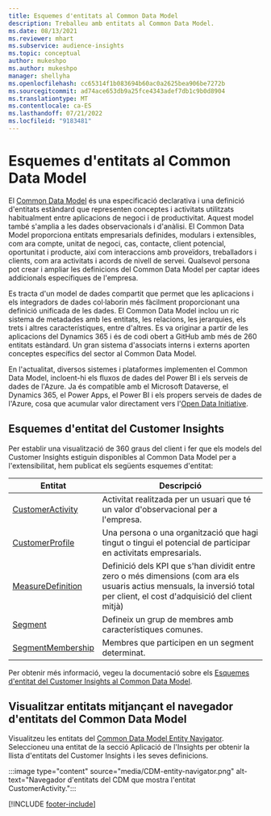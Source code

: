 ```yaml
---
title: Esquemes d'entitats al Common Data Model
description: Treballeu amb entitats al Common Data Model.
ms.date: 08/13/2021
ms.reviewer: mhart
ms.subservice: audience-insights
ms.topic: conceptual
author: mukeshpo
ms.author: mukeshpo
manager: shellyha
ms.openlocfilehash: cc65314f1b083694b60ac0a2625bea906be7272b
ms.sourcegitcommit: ad74ace653db9a25fce4343adef7db1c9b0d8904
ms.translationtype: MT
ms.contentlocale: ca-ES
ms.lasthandoff: 07/21/2022
ms.locfileid: "9183481"
---
```

# <a name="entity-schemas-in-common-data-model"></a>Esquemes d'entitats al Common Data Model

El [Common Data Model](/common-data-model/) és una especificació declarativa i una definició d'entitats estàndard que representen conceptes i activitats utilitzats habitualment entre aplicacions de negoci i de productivitat. Aquest model també s'amplia a les dades observacionals i d'anàlisi. El Common Data Model proporciona entitats empresarials definides, modulars i extensibles, com ara compte, unitat de negoci, cas, contacte, client potencial, oportunitat i producte, així com interaccions amb proveïdors, treballadors i clients, com ara activitats i acords de nivell de servei. Qualsevol persona pot crear i ampliar les definicions del Common Data Model per captar idees addicionals específiques de l'empresa.

Es tracta d'un model de dades compartit que permet que les aplicacions i els integradors de dades col·laborin més fàcilment proporcionant una definició unificada de les dades. El Common Data Model inclou un ric sistema de metadades amb les entitats, les relacions, les jerarquies, els trets i altres característiques, entre d'altres. Es va originar a partir de les aplicacions del Dynamics 365 i és de codi obert a GitHub amb més de 260 entitats estàndard. Un gran sistema d'associats interns i externs aporten conceptes específics del sector al Common Data Model.

En l'actualitat, diversos sistemes i plataformes implementen el Common Data Model, incloent-hi els fluxos de dades del Power BI i els serveis de dades de l'Azure. Ja és compatible amb el Microsoft Dataverse, el Dynamics 365, el Power Apps, el Power BI i els propers serveis de dades de l'Azure, cosa que acumular valor directament vers l'[Open Data Initiative](https://dynamics.microsoft.com/en-us/open-data-initiative/).

## <a name="customer-insights-entity-schemas"></a>Esquemes d'entitat del Customer Insights

Per establir una visualització de 360 graus del client i fer que els models del Customer Insights estiguin disponibles al Common Data Model per a l'extensibilitat, hem publicat els següents esquemes d'entitat:

| Entitat | Descripció |
|---------|---------|
|[CustomerActivity](/common-data-model/schema/core/applicationcommon/foundationcommon/crmcommon/solutions/customerinsights/customeractivity) | Activitat realitzada per un usuari que té un valor d'observacional per a l'empresa. |
|[CustomerProfile](/common-data-model/schema/core/applicationcommon/foundationcommon/crmcommon/solutions/customerinsights/customerprofile) | Una persona o una organització que hagi tingut o tingui el potencial de participar en activitats empresarials. |
|[MeasureDefinition](/common-data-model/schema/core/applicationcommon/foundationcommon/crmcommon/solutions/customerinsights/measuredefinition) | Definició dels KPI que s'han dividit entre zero o més dimensions (com ara els usuaris actius mensuals, la inversió total per client, el cost d'adquisició del client mitjà) |
|[Segment](/common-data-model/schema/core/applicationcommon/foundationcommon/crmcommon/solutions/customerinsights/segment) | Defineix un grup de membres amb característiques comunes. |
|[SegmentMembership](/common-data-model/schema/core/applicationcommon/foundationcommon/crmcommon/solutions/customerinsights/segmentmembership) | Membres que participen en un segment determinat. |

Per obtenir més informació, vegeu la documentació sobre els [Esquemes d'entitat del Customer Insights al Common Data Model](/common-data-model/schema/core/applicationcommon/foundationcommon/crmcommon/solutions/customerinsights/overview).

## <a name="view-entities-using-the-common-data-model-entity-navigator"></a>Visualitzar entitats mitjançant el navegador d'entitats del Common Data Model

Visualitzeu les entitats del [Common Data Model Entity Navigator](https://microsoft.github.io/CDM/). Seleccioneu una entitat de la secció Aplicació de l'Insights per obtenir la llista d'entitats del Customer Insights i les seves definicions.

:::image type="content" source="media/CDM-entity-navigator.png" alt-text="Navegador d'entitats del CDM que mostra l'entitat CustomerActivity.":::

[!INCLUDE [footer-include](includes/footer-banner.md)]
